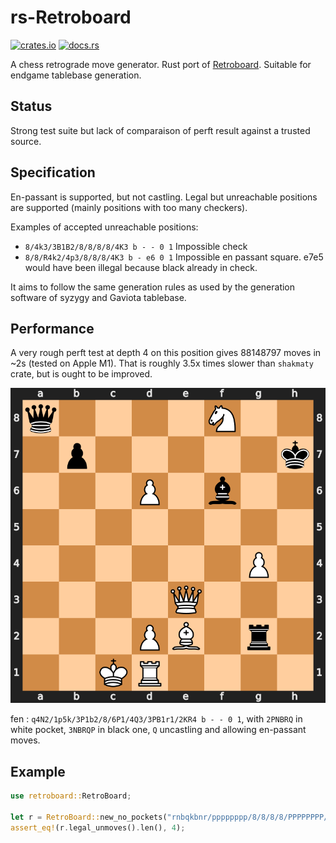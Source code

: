 # rs-Retroboard

[![crates.io](https://img.shields.io/crates/v/retroboard.svg)](https://crates.io/crates/retroboard)
[![docs.rs](https://docs.rs/retroboard/badge.svg)](https://docs.rs/retroboard)

A chess retrograde move generator. Rust port of [Retroboard](https://github.com/kraktus/retroboard-chess). Suitable for endgame tablebase generation.

## Status

Strong test suite but lack of comparaison of perft result against a trusted source.

## Specification

En-passant is supported, but not castling. Legal but unreachable positions are supported (mainly positions with too many checkers).

Examples of accepted unreachable positions:
* `8/4k3/3B1B2/8/8/8/8/4K3 b - - 0 1` Impossible check
* `8/8/R4k2/4p3/8/8/8/4K3 b - e6 0 1` Impossible en passant square. e7e5 would have been illegal because black already in check.

It aims to follow the same generation rules as used by the generation software of syzygy and Gaviota tablebase. 

## Performance

A very rough perft test at depth 4 on this position gives 88148797 moves in ~2s (tested on Apple M1). That is roughly 3.5x times slower than `shakmaty` crate, but is ought to be improved.

![](https://github.com/kraktus/rs-retroboard-chess/blob/master/assets/perft.svg)
<!-- <img src="https://github.com/kraktus/rs-retroboard-chess/blob/master/assets/perft.svg" alt="Perft position" width="250"/> -->

fen : `q4N2/1p5k/3P1b2/8/6P1/4Q3/3PB1r1/2KR4 b - - 0 1`, with `2PNBRQ` in white pocket, `3NBRQP` in black one, `Q` uncastling and allowing en-passant moves.


## Example

```rust
use retroboard::RetroBoard;

let r = RetroBoard::new_no_pockets("rnbqkbnr/pppppppp/8/8/8/8/PPPPPPPP/RNBQKBNR w KQkq - 0 1").unwrap();
assert_eq!(r.legal_unmoves().len(), 4);
```
